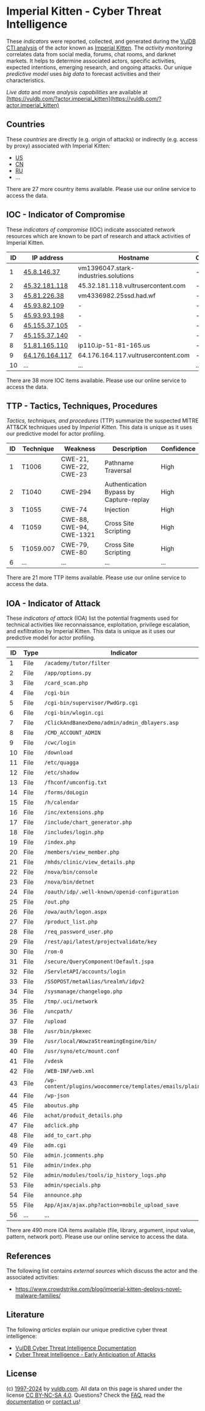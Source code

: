 # Imperial Kitten - Cyber Threat Intelligence

These _indicators_ were reported, collected, and generated during the [VulDB CTI analysis](https://vuldb.com/?kb.cti) of the actor known as [Imperial Kitten](https://vuldb.com/?actor.imperial_kitten). The _activity monitoring_ correlates data from social media, forums, chat rooms, and darknet markets. It helps to determine associated actors, specific activities, expected intentions, emerging research, and ongoing attacks. Our unique _predictive model_ uses _big data_ to forecast activities and their characteristics.

_Live data_ and more _analysis capabilities_ are available at [https://vuldb.com/?actor.imperial_kitten](https://vuldb.com/?actor.imperial_kitten)

## Countries

These _countries_ are directly (e.g. origin of attacks) or indirectly (e.g. access by proxy) associated with Imperial Kitten:

* [US](https://vuldb.com/?country.us)
* [CN](https://vuldb.com/?country.cn)
* [RU](https://vuldb.com/?country.ru)
* ...

There are 27 more country items available. Please use our online service to access the data.

## IOC - Indicator of Compromise

These _indicators of compromise_ (IOC) indicate associated network resources which are known to be part of research and attack activities of Imperial Kitten.

ID | IP address | Hostname | Campaign | Confidence
-- | ---------- | -------- | -------- | ----------
1 | [45.8.146.37](https://vuldb.com/?ip.45.8.146.37) | vm1396047.stark-industries.solutions | - | High
2 | [45.32.181.118](https://vuldb.com/?ip.45.32.181.118) | 45.32.181.118.vultrusercontent.com | - | High
3 | [45.81.226.38](https://vuldb.com/?ip.45.81.226.38) | vm4336982.25ssd.had.wf | - | High
4 | [45.93.82.109](https://vuldb.com/?ip.45.93.82.109) | - | - | High
5 | [45.93.93.198](https://vuldb.com/?ip.45.93.93.198) | - | - | High
6 | [45.155.37.105](https://vuldb.com/?ip.45.155.37.105) | - | - | High
7 | [45.155.37.140](https://vuldb.com/?ip.45.155.37.140) | - | - | High
8 | [51.81.165.110](https://vuldb.com/?ip.51.81.165.110) | ip110.ip-51-81-165.us | - | High
9 | [64.176.164.117](https://vuldb.com/?ip.64.176.164.117) | 64.176.164.117.vultrusercontent.com | - | High
10 | ... | ... | ... | ...

There are 38 more IOC items available. Please use our online service to access the data.

## TTP - Tactics, Techniques, Procedures

_Tactics, techniques, and procedures_ (TTP) summarize the suspected MITRE ATT&CK techniques used by _Imperial Kitten_. This data is unique as it uses our predictive model for actor profiling.

ID | Technique | Weakness | Description | Confidence
-- | --------- | -------- | ----------- | ----------
1 | T1006 | CWE-21, CWE-22, CWE-23 | Pathname Traversal | High
2 | T1040 | CWE-294 | Authentication Bypass by Capture-replay | High
3 | T1055 | CWE-74 | Injection | High
4 | T1059 | CWE-88, CWE-94, CWE-1321 | Cross Site Scripting | High
5 | T1059.007 | CWE-79, CWE-80 | Cross Site Scripting | High
6 | ... | ... | ... | ...

There are 21 more TTP items available. Please use our online service to access the data.

## IOA - Indicator of Attack

These _indicators of attack_ (IOA) list the potential fragments used for technical activities like reconnaissance, exploitation, privilege escalation, and exfiltration by Imperial Kitten. This data is unique as it uses our predictive model for actor profiling.

ID | Type | Indicator | Confidence
-- | ---- | --------- | ----------
1 | File | `/academy/tutor/filter` | High
2 | File | `/app/options.py` | High
3 | File | `/card_scan.php` | High
4 | File | `/cgi-bin` | Medium
5 | File | `/cgi-bin/supervisor/PwdGrp.cgi` | High
6 | File | `/cgi-bin/wlogin.cgi` | High
7 | File | `/ClickAndBanexDemo/admin/admin_dblayers.asp` | High
8 | File | `/CMD_ACCOUNT_ADMIN` | High
9 | File | `/cwc/login` | Medium
10 | File | `/download` | Medium
11 | File | `/etc/quagga` | Medium
12 | File | `/etc/shadow` | Medium
13 | File | `/fhconf/umconfig.txt` | High
14 | File | `/forms/doLogin` | High
15 | File | `/h/calendar` | Medium
16 | File | `/inc/extensions.php` | High
17 | File | `/include/chart_generator.php` | High
18 | File | `/includes/login.php` | High
19 | File | `/index.php` | Medium
20 | File | `/members/view_member.php` | High
21 | File | `/mhds/clinic/view_details.php` | High
22 | File | `/nova/bin/console` | High
23 | File | `/nova/bin/detnet` | High
24 | File | `/oauth/idp/.well-known/openid-configuration` | High
25 | File | `/out.php` | Medium
26 | File | `/owa/auth/logon.aspx` | High
27 | File | `/product_list.php` | High
28 | File | `/req_password_user.php` | High
29 | File | `/rest/api/latest/projectvalidate/key` | High
30 | File | `/rom-0` | Low
31 | File | `/secure/QueryComponent!Default.jspa` | High
32 | File | `/ServletAPI/accounts/login` | High
33 | File | `/SSOPOST/metaAlias/%realm%/idpv2` | High
34 | File | `/sysmanage/changelogo.php` | High
35 | File | `/tmp/.uci/network` | High
36 | File | `/uncpath/` | Medium
37 | File | `/upload` | Low
38 | File | `/usr/bin/pkexec` | High
39 | File | `/usr/local/WowzaStreamingEngine/bin/` | High
40 | File | `/usr/syno/etc/mount.conf` | High
41 | File | `/vdesk` | Low
42 | File | `/WEB-INF/web.xml` | High
43 | File | `/wp-content/plugins/woocommerce/templates/emails/plain/` | High
44 | File | `/wp-json` | Medium
45 | File | `aboutus.php` | Medium
46 | File | `achat/produit_details.php` | High
47 | File | `adclick.php` | Medium
48 | File | `add_to_cart.php` | High
49 | File | `adm.cgi` | Low
50 | File | `admin.jcomments.php` | High
51 | File | `admin/index.php` | High
52 | File | `admin/modules/tools/ip_history_logs.php` | High
53 | File | `admin/specials.php` | High
54 | File | `announce.php` | Medium
55 | File | `App/Ajax/ajax.php?action=mobile_upload_save` | High
56 | ... | ... | ...

There are 490 more IOA items available (file, library, argument, input value, pattern, network port). Please use our online service to access the data.

## References

The following list contains _external sources_ which discuss the actor and the associated activities:

* https://www.crowdstrike.com/blog/imperial-kitten-deploys-novel-malware-families/

## Literature

The following _articles_ explain our unique predictive cyber threat intelligence:

* [VulDB Cyber Threat Intelligence Documentation](https://vuldb.com/?kb.cti)
* [Cyber Threat Intelligence - Early Anticipation of Attacks](https://www.scip.ch/en/?labs.20201022)

## License

(c) [1997-2024](https://vuldb.com/?kb.changelog) by [vuldb.com](https://vuldb.com/?kb.about). All data on this page is shared under the license [CC BY-NC-SA 4.0](https://creativecommons.org/licenses/by-nc-sa/4.0/). Questions? Check the [FAQ](https://vuldb.com/?kb.faq), read the [documentation](https://vuldb.com/?kb) or [contact us](https://vuldb.com/?contact)!
